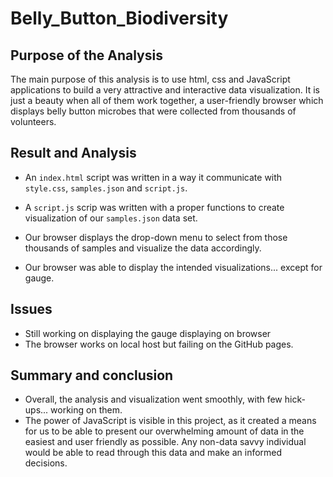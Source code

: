 # Belly_Button_Biodiversity

## Purpose of the Analysis
The main purpose of this analysis is to use html, css and JavaScript applications to build a very attractive and interactive data visualization. It is just a beauty when all of them work together, a user-friendly browser which displays belly button microbes that were collected from thousands of volunteers.

## Result and Analysis
* An `index.html` script was written in a way it communicate with `style.css`, `samples.json` and `script.js`.

* A `script.js` scrip was written with a proper functions to create visualization of our `samples.json` data set.

* Our browser displays the drop-down menu to select from those thousands of samples and visualize the data accordingly.

* Our browser was able to display the intended visualizations... except for gauge.

## Issues
* Still working on displaying the gauge displaying on browser
* The browser works on local host but failing on the GitHub pages.
## Summary and conclusion

* Overall, the analysis and visualization went smoothly, with few hick-ups... working on them.
* The power of JavaScript is visible in this project, as it created a means for us to be able to present our overwhelming amount of data in the easiest and user friendly as possible. Any non-data savvy individual would be able to read through this data and make an informed decisions.
